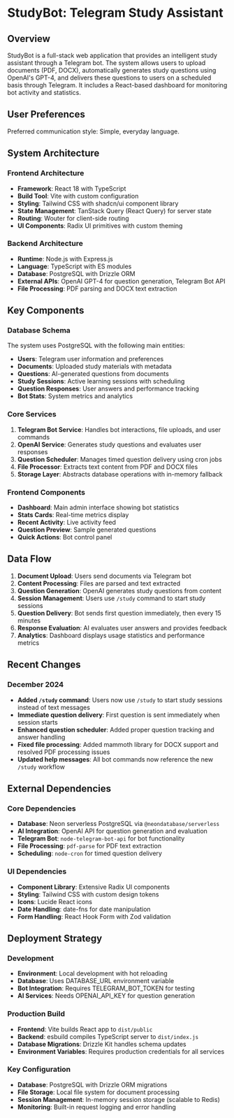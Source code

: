 # StudyBot: Telegram Study Assistant

## Overview

StudyBot is a full-stack web application that provides an intelligent study assistant through a Telegram bot. The system allows users to upload documents (PDF, DOCX), automatically generates study questions using OpenAI's GPT-4, and delivers these questions to users on a scheduled basis through Telegram. It includes a React-based dashboard for monitoring bot activity and statistics.

## User Preferences

Preferred communication style: Simple, everyday language.

## System Architecture

### Frontend Architecture
- **Framework**: React 18 with TypeScript
- **Build Tool**: Vite with custom configuration
- **Styling**: Tailwind CSS with shadcn/ui component library
- **State Management**: TanStack Query (React Query) for server state
- **Routing**: Wouter for client-side routing
- **UI Components**: Radix UI primitives with custom theming

### Backend Architecture
- **Runtime**: Node.js with Express.js
- **Language**: TypeScript with ES modules
- **Database**: PostgreSQL with Drizzle ORM
- **External APIs**: OpenAI GPT-4 for question generation, Telegram Bot API
- **File Processing**: PDF parsing and DOCX text extraction

## Key Components

### Database Schema
The system uses PostgreSQL with the following main entities:
- **Users**: Telegram user information and preferences
- **Documents**: Uploaded study materials with metadata
- **Questions**: AI-generated questions from documents
- **Study Sessions**: Active learning sessions with scheduling
- **Question Responses**: User answers and performance tracking
- **Bot Stats**: System metrics and analytics

### Core Services
1. **Telegram Bot Service**: Handles bot interactions, file uploads, and user commands
2. **OpenAI Service**: Generates study questions and evaluates user responses
3. **Question Scheduler**: Manages timed question delivery using cron jobs
4. **File Processor**: Extracts text content from PDF and DOCX files
5. **Storage Layer**: Abstracts database operations with in-memory fallback

### Frontend Components
- **Dashboard**: Main admin interface showing bot statistics
- **Stats Cards**: Real-time metrics display
- **Recent Activity**: Live activity feed
- **Question Preview**: Sample generated questions
- **Quick Actions**: Bot control panel

## Data Flow

1. **Document Upload**: Users send documents via Telegram bot
2. **Content Processing**: Files are parsed and text extracted
3. **Question Generation**: OpenAI generates study questions from content
4. **Session Management**: Users use `/study` command to start study sessions
5. **Question Delivery**: Bot sends first question immediately, then every 15 minutes
6. **Response Evaluation**: AI evaluates user answers and provides feedback
7. **Analytics**: Dashboard displays usage statistics and performance metrics

## Recent Changes

### December 2024
- **Added `/study` command**: Users now use `/study` to start study sessions instead of text messages
- **Immediate question delivery**: First question is sent immediately when session starts
- **Enhanced question scheduler**: Added proper question tracking and answer handling
- **Fixed file processing**: Added mammoth library for DOCX support and resolved PDF processing issues
- **Updated help messages**: All bot commands now reference the new `/study` workflow

## External Dependencies

### Core Dependencies
- **Database**: Neon serverless PostgreSQL via `@neondatabase/serverless`
- **AI Integration**: OpenAI API for question generation and evaluation
- **Telegram Bot**: `node-telegram-bot-api` for bot functionality
- **File Processing**: `pdf-parse` for PDF text extraction
- **Scheduling**: `node-cron` for timed question delivery

### UI Dependencies
- **Component Library**: Extensive Radix UI components
- **Styling**: Tailwind CSS with custom design tokens
- **Icons**: Lucide React icons
- **Date Handling**: date-fns for date manipulation
- **Form Handling**: React Hook Form with Zod validation

## Deployment Strategy

### Development
- **Environment**: Local development with hot reloading
- **Database**: Uses DATABASE_URL environment variable
- **Bot Integration**: Requires TELEGRAM_BOT_TOKEN for testing
- **AI Services**: Needs OPENAI_API_KEY for question generation

### Production Build
- **Frontend**: Vite builds React app to `dist/public`
- **Backend**: esbuild compiles TypeScript server to `dist/index.js`
- **Database Migrations**: Drizzle Kit handles schema updates
- **Environment Variables**: Requires production credentials for all services

### Key Configuration
- **Database**: PostgreSQL with Drizzle ORM migrations
- **File Storage**: Local file system for document processing
- **Session Management**: In-memory session storage (scalable to Redis)
- **Monitoring**: Built-in request logging and error handling